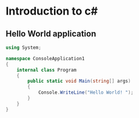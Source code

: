 ﻿# Introduction to c#

## Hello World application
```csharp
using System;

namespace ConsoleApplication1
{
    internal class Program
    {
        public static void Main(string[] args)
        {
            Console.WriteLine("Hello World! ");
        }
    }
}
```

